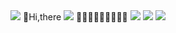 
<img src="https://capsule-render.vercel.app/api?type=waving&color=BDBDC8&height=150&section=header" />
 🙌Hi,there
<img src="https://capsule-render.vercel.app/api?type=waving&color=BDBDC8&height=150&section=footer" />
🏃‍♂️‍➡️🏃‍♂️‍➡️🏃‍♂️‍➡️
<img src="https://img.shields.io/badge/Python-3766AB?style=flat-square&logo=Python&logoColor=white"/></a>
<img src="https://img.shields.io/badge/BMW-0066B1?style=flat-square&logo=BMW&logoColor=white"/></a>
<img src="https://img.shields.io/badge/Kia-05141F?style=flat-square&logo=Kia&logoColor=white"/></a>
